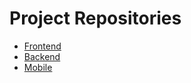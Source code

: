 # Project Repositories
- [Frontend](https://github.com/ItsPoyoyo/lua-cheia-frontend)
- [Backend](https://github.com/ItsPoyoyo/lua-cheia-backend)
- [Mobile](https://github.com/ItsPoyoyo/lua-cheia-mobile)

